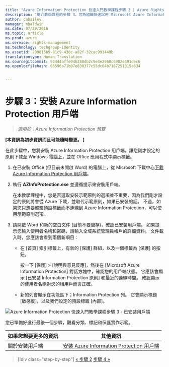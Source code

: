 ```yaml
---
title: "Azure Information Protection 快速入門教學課程步驟 3 | Azure Rights Management"
description: "簡介教學課程的步驟 3，可為組織快速試用 Microsoft Azure Information Protection，只有 4 個步驟，花費時間不超過 15 分鐘。"
author: cabailey
manager: mbaldwin
ms.date: 07/29/2016
ms.topic: article
ms.prod: azure
ms.service: rights-management
ms.technology: techgroup-identity
ms.assetid: 209815b9-81c9-430c-a82f-32cac991449b
translationtype: Human Translation
ms.sourcegitcommit: 93444affe94b280db2c9e4e2960c6902e491dec6
ms.openlocfilehash: 65596a71b07e830377c55dc04b7187251315a634


---
```


# 步驟 3：安裝 Azure Information Protection 用戶端 

>*適用於：Azure Information Protection 預覽*

**[本資訊為初步資訊而且可能隨時變更。 ]**

在此步驟中，您將安裝 Azure Information Protection 用戶端，讓您剛才設定的原則下載至 Windows 電腦上，並在 Office 應用程式中顯示標籤。 

1. 在已安裝 Office (但目前未開啟 Word) 的電腦上，從 Microsoft 下載中心[下載 Azure Information Protection 用戶端](https://www.microsoft.com/en-us/download/details.aspx?id=53018)。 

2. 執行 **AZInfoProtection.exe** 並遵循提示來安裝用戶端。

    在本教學課程中，您是否選取安裝示範原則的選項並不重要，因為我們剛才設定的原則將會從 Azure 下載，並取代示範原則，如果已安裝的話。 不過，如果您只想要體驗預設標籤而不連線到 Azure Information Protection，可以使用示範原則選項。 

3. 請開啟 Word 和新的空白文件 (目前不要儲存)，確認已安裝用戶端。 如果提示您輸入使用者名稱和密碼，請輸入全域系統管理員帳戶的詳細資料。 文件載入時，您應該會看到兩個新項目︰

    - 在 [首頁] 索引標籤上，有新的 [保護] 群組，以及一個標籤為 [保護] 的按鈕。

        按一下 [保護] > [說明與意見反應]，然後在 [Microsoft Azure Information Protection] 對話方塊中，確認您的用戶端狀態。 它應該會顯示 [已安裝 Information Protection 原則] 和最近的連線時間。 確認顯示的使用者名稱對您的租用戶而言正確。

    - 新的列會顯示在功能區下；Information Protection 列。 它會顯示標題 [敏感度]，以及我們設定的預設標籤 [內部]。 


![Azure Information Protection 快速入門教學課程步驟 3 - 已安裝用戶端](../media/word2013-callouts.png)

您已準備好進行最後一個步驟，觀看分類、標記和保護實作示範。

|如果您想要更多的資訊|其他資訊|
|--------------------------------|--------------------------|
|關於安裝用戶端|[安裝 Azure Information Protection 用戶端](info-protect-client.md)|


>[!div class="step-by-step"]
[&#171; 步驟 2](infoprotect-tutorial-step2.md)
[步驟 4 &#187;](infoprotect-tutorial-step4.md)


<!--HONumber=Jul16_HO5-->


